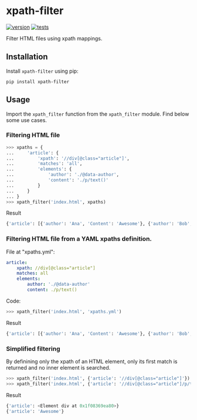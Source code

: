 # xpath-filter

[![version](https://img.shields.io/badge/version-1.0.1-blue)](https://pypi.org/project/xpath-filter)
[![tests](https://img.shields.io/badge/tests-passed-green)](tests/test_xpath_filter.py)

Filter HTML files using xpath mappings.

## Installation

Install `xpath-filter` using pip:

```shell
pip install xpath-filter
```

## Usage

Import the `xpath_filter` function from the `xpath_filter` module. Find below
some use cases.

### Filtering HTML file

```python
>>> xpaths = {
...     'article': {
...         'xpath': '//div[@class="article"]',
...         'matches': 'all',
...         'elements': {
...             'author': './@data-author',
...             'content': './p/text()'
...         }
...     }
... }
>>> xpath_filter('index.html', xpaths)
```

Result

```python
{'article': [{'author': 'Ana', 'Content': 'Awesome'}, {'author': 'Bob', 'Content': 'Bad'}]}
```

### Filtering HTML file from a YAML xpaths definition.

File at "xpaths.yml":

```yml
article:
    xpath: //div[@class="article"]
    matches: all
    elements:
        author: './@data-author'
        content: ./p/text()
```

Code:

```python
>>> xpath_filter('index.html', 'xpaths.yml')
```

Result

```python
{'article': [{'author': 'Ana', 'Content': 'Awesome'}, {'author': 'Bob', 'Content': 'Bad'}]}
```

### Simplified filtering

By definining only the xpath of an HTML element, only its first match is returned and no inner element is searched.

```python
>>> xpath_filter('index.html', {'article': '//div[@class="article"]'})
>>> xpath_filter('index.html', {'article': '//div[@class="article"]/p/text()'})
```

Result

```python
{'article': <Element div at 0x1f08369ea80>}
{'article': 'Awesome'}
```
